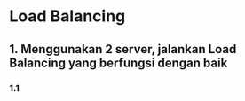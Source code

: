 # Load Balancing
## 1. Menggunakan 2 server, jalankan Load Balancing yang berfungsi dengan baik
### 1.1
